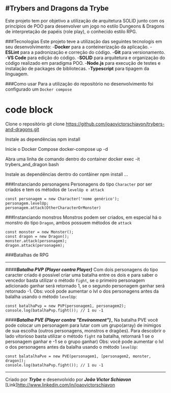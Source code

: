 #Trybers and Dragons da Trybe
---
Este projeto tem por objetivo a utilização de arquitetura SOLID junto com os princípios de POO para desenvolver um jogo no estilo Dungeons & Dragons de interpretação de papéis (role play), o conhecido estilo RPG.

###Tecnologias
Este projeto teve a utilização das seguintes tecnologis em seu desenvolvimento:
-__Docker__ para a conteinerização da aplicação.
-__ESLint__ para a padronização e correção do código.
-__Git__ para versionamento.
-__VS Code__ para edição do código.
-__SOLID__ para arquitetura e organização do código realizado em  paradigma POO.
-__Node.js__ para execução de testes e instalação de packages de bibliotecas.
-__Typescript__ para tipagem da linguagem.

###Como usar
Para a utilização do repositório no desenvolvimento foi configurado um `Docker compose`

# code block
Clone o repositório
git clone https://github.com/joaovictorschiavon/trybers-and-dragons.git

Instale as dependências
npm install

Inicie o Docker Compose
docker-compose up -d

Abra uma linha de comando dentro do container
docker exec -it trybers_and_dragon bash

Instale as dependências dentro do contâiner
npm install
...

###Instanciando personagens
Personagens do tipo `Character` por ser criados e tem os métodos de `levelUp e attack`
```
const personagem = new Character('nome genérico');
personagem.levelUp;
personagem.attack(OtherCharacterOrMonster)
```

###Instanciando monstros
Monstros podem ser criados, em especial há o monstro do tipo `Dragon`, ambos possuem métodos de `attack`
```
const monster = new Monster();
const dragon = new Dragon();
monster.attack(personagem);
dragon.attack(personagem);
```

###Batalhas de RPG
***
####___Batalha PVP (Player contra Player)___
Com dois personagens do tipo caracter criado é possível criar uma batalha entre os dois e para saber o vencedor basta utilizar o método `fight`, se o primeiro personagem adicionado ganhar será retornado 1, se o segundo personagem ganhar será retornado -1. Obs: você pode aumentar o lvl o dos personagens antes da balalha usando o método `levelUp`:
```
const batalhaPvp = new PVP(personagem1, personagem2);
console.log(batalhaPvp.fight()); // 1 ou -1
```

####___Batalha PVE (Player contra "Environment")____
Na batalha PVE você pode colocar um personagem para lutar com um grupo(array) de inimigos de sua escolha (outros personagens, monstros e dragões). Para descobrir o lado vitorioso basta utilizar o método `fight` na batalha, retornará 1 se o personagem ganhar e -1 se o grupo ganhar) Obs: você pode aumentar o lvl o dos personagens antes da balalha usando o método `levelUp`:
```
const balatalhaPve = new PVE(personagem1, [personagem2, monster, dragon]);
console.log(batalhaPvp.fight()); // 1 ou -1
```

***

Criado por ___Trybe___ e desenvolvido por ___João Victor Schiavon___
[Link]http://www.linkedin.com/in/joaovictorschiavon

